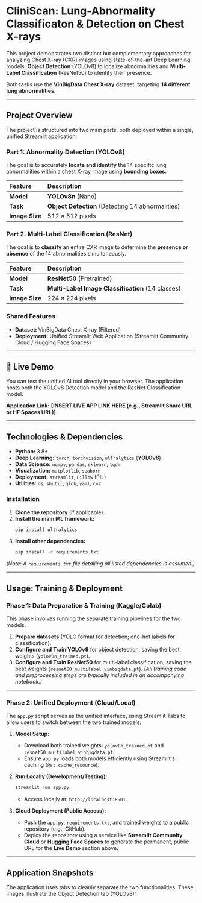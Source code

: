 # CliniScan: Lung-Abnormality Classificaton & Detection on Chest X-rays

This project demonstrates two distinct but complementary approaches for analyzing Chest X-ray (CXR) images using state-of-the-art Deep Learning models: **Object Detection** (YOLOv8) to localize abnormalities and **Multi-Label Classification** (ResNet50) to identify their presence.

Both tasks use the **VinBigData Chest X-ray** dataset, targeting **14 different lung abnormalities**.

---

## Project Overview

The project is structured into two main parts, both deployed within a single, unified Streamlit application:

### Part 1: Abnormality Detection (YOLOv8)

The goal is to accurately **locate and identify** the 14 specific lung abnormalities within a chest X-ray image using **bounding boxes**.

| Feature | Description |
| :--- | :--- |
| **Model** | **YOLOv8n** (Nano) |
| **Task** | **Object Detection** (Detecting 14 abnormalities) |
| **Image Size** | $512 \times 512$ pixels |

### Part 2: Multi-Label Classification (ResNet)

The goal is to **classify** an entire CXR image to determine the **presence or absence** of the 14 abnormalities simultaneously.

| Feature | Description |
| :--- | :--- |
| **Model** | **ResNet50** (Pretrained) |
| **Task** | **Multi-Label Image Classification** (14 classes) |
| **Image Size** | $224 \times 224$ pixels |

### Shared Features
* **Dataset:** VinBigData Chest X-ray (Filtered)
* **Deployment:** Unified Streamlit Web Application (Streamlit Community Cloud / Hugging Face Spaces)

---

## 🚀 Live Demo

You can test the unified AI tool directly in your browser. The application hosts both the YOLOv8 Detection model and the ResNet Classification model.

**Application Link:** **[INSERT LIVE APP LINK HERE (e.g., Streamlit Share URL or HF Spaces URL)]**

---

## Technologies & Dependencies

* **Python:** $3.8+$
* **Deep Learning:** `torch`, `torchvision`, `ultralytics` (**YOLOv8**)
* **Data Science:** `numpy`, `pandas`, `sklearn`, `tqdm`
* **Visualization:** `matplotlib`, `seaborn`
* **Deployment:** `streamlit`, `Pillow` (PIL)
* **Utilities:** `os`, `shutil`, `glob`, `yaml`, `cv2`

### Installation

1.  **Clone the repository** (if applicable).
2.  **Install the main ML framework:**
    ```bash
    pip install ultralytics
    ```
3.  **Install other dependencies:**
    ```bash
    pip install -r requirements.txt
    ```
*(Note: A `requirements.txt` file detailing all listed dependencies is assumed.)*

---

## Usage: Training & Deployment

### Phase 1: Data Preparation & Training (Kaggle/Colab)

This phase involves running the separate training pipelines for the two models.

1.  **Prepare datasets** (YOLO format for detection; one-hot labels for classification).
2.  **Configure and Train YOLOv8** for object detection, saving the best weights (`yolov8n_trained.pt`).
3.  **Configure and Train ResNet50** for multi-label classification, saving the best weights (`resnet50_multilabel_vinbigdata.pt`).
*(All training code and preprocessing steps are typically included in an accompanying notebook.)*

---

### Phase 2: Unified Deployment (Cloud/Local)

The **`app.py`** script serves as the unified interface, using Streamlit Tabs to allow users to switch between the two trained models.

1.  **Model Setup:**
    * Download both trained weights: `yolov8n_trained.pt` and `resnet50_multilabel_vinbigdata.pt`.
    * Ensure `app.py` loads both models efficiently using Streamlit's caching (`@st.cache_resource`).

2.  **Run Locally (Development/Testing):**
    ```bash
    streamlit run app.py
    ```
    * Access locally at: `http://localhost:8501`.

3.  **Cloud Deployment (Public Access):**
    * Push the `app.py`, `requirements.txt`, and trained weights to a public repository (e.g., GitHub).
    * Deploy the repository using a service like **Streamlit Community Cloud** or **Hugging Face Spaces** to generate the permanent, public URL for the **Live Demo** section above.

---

## Application Snapshots

The application uses tabs to cleanly separate the two functionalities. These images illustrate the Object Detection tab (YOLOv8):


